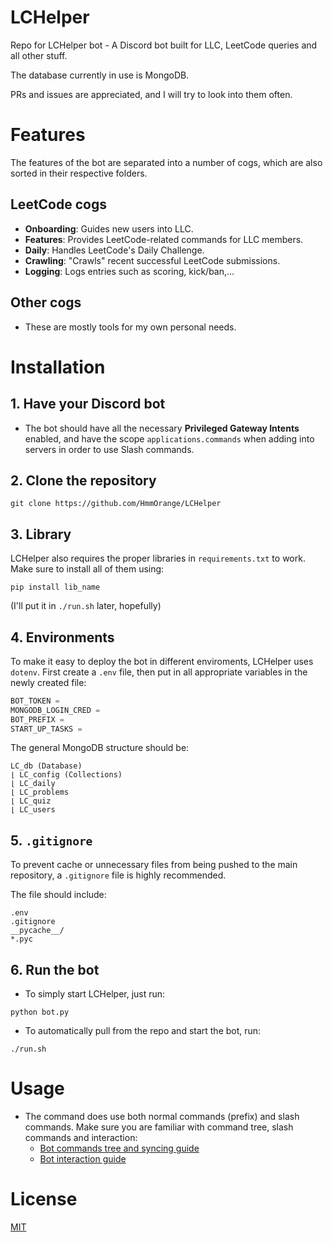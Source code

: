 # LCHelper
Repo for LCHelper bot - A Discord bot built for LLC, LeetCode queries and all other stuff.

The database currently in use is MongoDB.

PRs and issues are appreciated, and I will try to look into them often.

# Features
The features of the bot are separated into a number of cogs, which are also sorted in their respective folders. 

## LeetCode cogs
- **Onboarding**: Guides new users into LLC.
- **Features**: Provides LeetCode-related commands for LLC members.
- **Daily**: Handles LeetCode's Daily Challenge.
- **Crawling**: "Crawls" recent successful LeetCode submissions.
- **Logging**: Logs entries such as scoring, kick/ban,...

## Other cogs
- These are mostly tools for my own personal needs.

# Installation

## 1. Have your Discord bot
- The bot should have all the necessary **Privileged Gateway Intents** enabled, and have the scope `applications.commands` when adding into servers in order to use Slash commands.

## 2. Clone the repository
```console
git clone https://github.com/HmmOrange/LCHelper
```

## 3. Library
LCHelper also requires the proper libraries in `requirements.txt` to work. Make sure to install all of them using:
```console
pip install lib_name
```

(I'll put it in `./run.sh` later, hopefully)

## 4. Environments
To make it easy to deploy the bot in different enviroments, LCHelper uses `dotenv`. First create a `.env` file, then put in all appropriate variables in the newly created file:

```js
BOT_TOKEN = 
MONGODB_LOGIN_CRED = 
BOT_PREFIX = 
START_UP_TASKS = 
```

The general MongoDB structure should be:
```
LC_db (Database)
⌊ LC_config (Collections)
⌊ LC_daily
⌊ LC_problems
⌊ LC_quiz
⌊ LC_users
```

## 5. `.gitignore`
To prevent cache or unnecessary files from being pushed to the main repository, a `.gitignore` file is highly recommended.

The file should include:
```
.env
.gitignore
__pycache__/
*.pyc
```

## 6. Run the bot
- To simply start LCHelper, just run:
```console
python bot.py
```

- To automatically pull from the repo and start the bot, run:
```
./run.sh
```

# Usage
- The command does use both normal commands (prefix) and slash commands. Make sure you are familiar with command tree, slash commands and interaction:
    - [Bot commands tree and syncing guide](https://gist.github.com/AbstractUmbra/a9c188797ae194e592efe05fa129c57f)
    - [Bot interaction guide](https://gist.github.com/AbstractUmbra/a9c188797ae194e592efe05fa129c57f)


# License
[MIT](https://choosealicense.com/licenses/mit/)